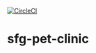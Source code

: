 [![CircleCI](https://circleci.com/gh/danielschnetler/sfg-pet-clinic/tree/master.svg?style=svg&circle-token=ed1102e0b0b4aee43a033c881cd01815087435a3)](https://circleci.com/gh/danielschnetler/sfg-pet-clinic/tree/master)

# sfg-pet-clinic